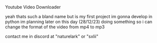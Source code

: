 Youtube Video Downloader

yeah thats such a bland name but is my first project im gonna develop in python im planning later on this day (28/12/23) doing something so i can change the format of the video from mp4 to mp3

contact me in discord  at  "naturelark" or "sxlii"
